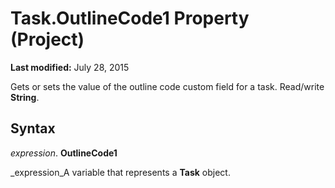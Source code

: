 
# Task.OutlineCode1 Property (Project)

 **Last modified:** July 28, 2015

 Gets or sets the value of the outline code custom field for a task. Read/write **String**.

## Syntax

 _expression_. **OutlineCode1**

 _expression_A variable that represents a  **Task** object.

